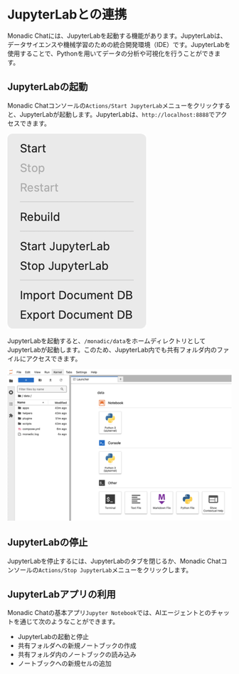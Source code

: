 # JupyterLabとの連携

Monadic Chatには、JupyterLabを起動する機能があります。JupyterLabは、データサイエンスや機械学習のための統合開発環境（IDE）です。JupyterLabを使用することで、Pythonを用いてデータの分析や可視化を行うことができます。

## JupyterLabの起動

Monadic Chatコンソールの`Actions/Start JupyterLab`メニューをクリックすると、JupyterLabが起動します。JupyterLabは、`http://localhost:8888`でアクセスできます。

![Action menu](../assets/images/action-menu.png ':size=120')

JupyterLabを起動すると、`/monadic/data`をホームディレクトリとしてJupyterLabが起動します。このため、JupyterLab内でも共有フォルダ内のファイルにアクセスできます。

![JupyterLab Terminal](../assets/images/jupyterlab-terminal.png ':size=600')

## JupyterLabの停止

JupyterLabを停止するには、JupyterLabのタブを閉じるか、Monadic Chatコンソールの`Actions/Stop JupyterLab`メニューをクリックします。

## JupyterLabアプリの利用

Monadic Chatの基本アプリ`Jupyter Notebook`では、AIエージェントとのチャットを通じて次のようなことができます。

- JupyterLabの起動と停止
- 共有フォルダへの新規ノートブックの作成
- 共有フォルダ内のノートブックの読み込み
- ノートブックへの新規セルの追加
